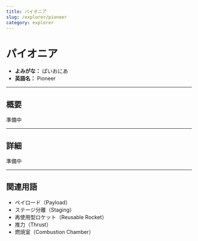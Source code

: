 ```yaml
---
title: パイオニア
slug: /explorer/pioneer
category: explorer
---
```


# パイオニア

- **よみがな：** ぱいおにあ  
- **英語名：** Pioneer  

---

## 概要

準備中  

---

## 詳細

準備中  

---

## 関連用語

- ペイロード（Payload）
- ステージ分離（Staging）
- 再使用型ロケット（Reusable Rocket）
- 推力（Thrust）
- 燃焼室（Combustion Chamber）
